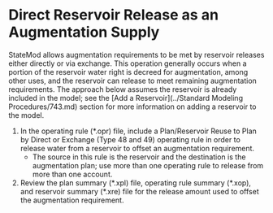 # Direct Reservoir Release as an Augmentation Supply  #

StateMod allows augmentation requirements to be met by reservoir releases either directly or via exchange. This 
operation generally occurs when a portion of the reservoir water right is decreed for augmentation, among other uses, 
and the reservoir can release to meet remaining augmentation requirements.  The approach below assumes the reservoir 
is already included in the model; see the [Add a Reservoir](../Standard Modeling Procedures/743.md) section for more 
information on adding a reservoir to the model.

1. In the operating rule (\*.opr) file, include a Plan/Reservoir Reuse to Plan by Direct or Exchange (Type 48 and 49) 
operating rule in order to release water from a reservoir to offset an augmentation requirement.  
	* The source in this rule is the reservoir and the destination is the augmentation plan; use more than one operating 
	rule to release from more than one account.
2. Review the plan summary (\*.xpl) file, operating rule summary (\*.xop), and reservoir summary (\*.xre) file for the 
release amount used to offset the augmentation requirement.
